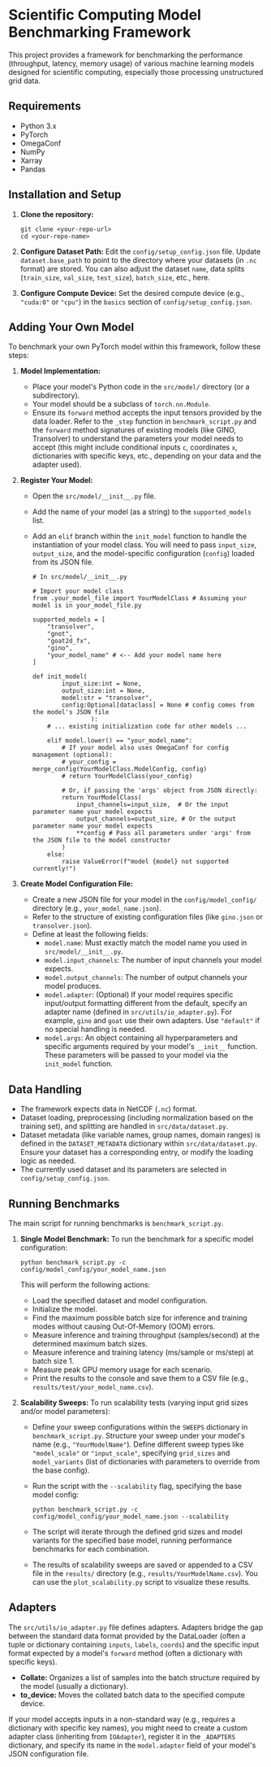 # Scientific Computing Model Benchmarking Framework

This project provides a framework for benchmarking the performance (throughput, latency, memory usage) of various machine learning models designed for scientific computing, especially those processing unstructured grid data.

## Requirements

* Python 3.x
* PyTorch
* OmegaConf
* NumPy
* Xarray
* Pandas

## Installation and Setup

1. **Clone the repository:**

   ```
   git clone <your-repo-url>
   cd <your-repo-name>
   ```

2. **Configure Dataset Path:** Edit the `config/setup_config.json` file. Update `dataset.base_path` to point to the directory where your datasets (in `.nc` format) are stored. You can also adjust the dataset `name`, data splits (`train_size`, `val_size`, `test_size`), `batch_size`, etc., here.

3. **Configure Compute Device:** Set the desired compute device (e.g., `"cuda:0"` or `"cpu"`) in the `basics` section of `config/setup_config.json`.

## Adding Your Own Model

To benchmark your own PyTorch model within this framework, follow these steps:

1. **Model Implementation:**

   - Place your model's Python code in the `src/model/` directory (or a subdirectory).
   - Your model should be a subclass of `torch.nn.Module`.
   - Ensure its `forward` method accepts the input tensors provided by the data loader. Refer to the `_step` function in `benchmark_script.py` and the `forward` method signatures of existing models (like GINO, Transolver) to understand the parameters your model needs to accept (this might include conditional inputs `c`, coordinates `x`, dictionaries with specific keys, etc., depending on your data and the adapter used).

2. **Register Your Model:**

   - Open the `src/model/__init__.py` file.

   - Add the name of your model (as a string) to the `supported_models` list.

   - Add an `elif` branch within the `init_model` function to handle the instantiation of your model class. You will need to pass `input_size`, `output_size`, and the model-specific configuration (`config`) loaded from its JSON file.

     ```
     # In src/model/__init__.py
     
     # Import your model class
     from .your_model_file import YourModelClass # Assuming your model is in your_model_file.py
     
     supported_models = [
         "transolver",
         "gnot",
         "goat2d_fx",
         "gino",
         "your_model_name" # <-- Add your model name here
     ]
     
     def init_model(
             input_size:int = None,
             output_size:int = None,
             model:str = "transolver",
             config:Optional[dataclass] = None # config comes from the model's JSON file
                     ):
         # ... existing initialization code for other models ...
     
         elif model.lower() == "your_model_name":
             # If your model also uses OmegaConf for config management (optional):
             # your_config = merge_config(YourModelClass.ModelConfig, config)
             # return YourModelClass(your_config)
     
             # Or, if passing the 'args' object from JSON directly:
             return YourModelClass(
                 input_channels=input_size,  # Or the input parameter name your model expects
                 output_channels=output_size, # Or the output parameter name your model expects
                 **config # Pass all parameters under 'args' from the JSON file to the model constructor
             )
         else:
             raise ValueError(f"model {model} not supported currently!")
     ```

3. **Create Model Configuration File:**

   - Create a new JSON file for your model in the `config/model_config/` directory (e.g., `your_model_name.json`).
   - Refer to the structure of existing configuration files (like `gino.json` or `transolver.json`).
   - Define at least the following fields:
     - `model.name`: Must exactly match the model name you used in `src/model/__init__.py`.
     - `model.input_channels`: The number of input channels your model expects.
     - `model.output_channels`: The number of output channels your model produces.
     - `model.adapter`: (Optional) If your model requires specific input/output formatting different from the default, specify an adapter name (defined in `src/utils/io_adapter.py`). For example, `gino` and `goat` use their own adapters. Use `"default"` if no special handling is needed.
     - `model.args`: An object containing all hyperparameters and specific arguments required by your model's `__init__` function. These parameters will be passed to your model via the `init_model` function.

## Data Handling

- The framework expects data in NetCDF (`.nc`) format.
- Dataset loading, preprocessing (including normalization based on the training set), and splitting are handled in `src/data/dataset.py`.
- Dataset metadata (like variable names, group names, domain ranges) is defined in the `DATASET_METADATA` dictionary within `src/data/dataset.py`. Ensure your dataset has a corresponding entry, or modify the loading logic as needed.
- The currently used dataset and its parameters are selected in `config/setup_config.json`.

## Running Benchmarks

The main script for running benchmarks is `benchmark_script.py`.

1. **Single Model Benchmark:** To run the benchmark for a specific model configuration:

   ```
   python benchmark_script.py -c config/model_config/your_model_name.json
   ```

   This will perform the following actions:

   - Load the specified dataset and model configuration.
   - Initialize the model.
   - Find the maximum possible batch size for inference and training modes without causing Out-Of-Memory (OOM) errors.
   - Measure inference and training throughput (samples/second) at the determined maximum batch sizes.
   - Measure inference and training latency (ms/sample or ms/step) at batch size 1.
   - Measure peak GPU memory usage for each scenario.
   - Print the results to the console and save them to a CSV file (e.g., `results/test/your_model_name.csv`).

2. **Scalability Sweeps:** To run scalability tests (varying input grid sizes and/or model parameters):

   - Define your sweep configurations within the `SWEEPS` dictionary in `benchmark_script.py`. Structure your sweep under your model's name (e.g., `"YourModelName"`). Define different sweep types like `"model_scale"` or `"input_scale"`, specifying `grid_sizes` and `model_variants` (list of dictionaries with parameters to override from the base config).

   - Run the script with the `--scalability` flag, specifying the base model config:

     ```
     python benchmark_script.py -c config/model_config/your_model_name.json --scalability
     ```

   - The script will iterate through the defined grid sizes and model variants for the specified base model, running performance benchmarks for each combination.

   - The results of scalability sweeps are saved or appended to a CSV file in the `results/` directory (e.g., `results/YourModelName.csv`). You can use the `plot_scalability.py` script to visualize these results.

## Adapters

The `src/utils/io_adapter.py` file defines adapters. Adapters bridge the gap between the standard data format provided by the DataLoader (often a tuple or dictionary containing `inputs`, `labels`, `coords`) and the specific input format expected by a model's `forward` method (often a dictionary with specific keys).

- **Collate:** Organizes a list of samples into the batch structure required by the model (usually a dictionary).
- **to_device:** Moves the collated batch data to the specified compute device.

If your model accepts inputs in a non-standard way (e.g., requires a dictionary with specific key names), you might need to create a custom adapter class (inheriting from `IOAdapter`), register it in the `_ADAPTERS` dictionary, and specify its name in the `model.adapter` field of your model's JSON configuration file.